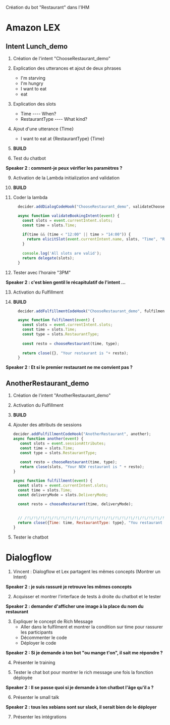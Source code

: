 Création du bot "Restaurant" dans l'IHM

# Amazon LEX
## Intent Lunch_demo
1. Création de l'intent "ChooseRestaurant_demo"  
2. Explication des utterances et ajout de deux phrases
   * I'm starving 
   * I'm hungry
   * I want to eat
   * eat
   
3. Explication des slots
   * Time               ----    When?
   * RestaurantType     ----    What kind?

4. Ajout d'une utterance {Time} 
   * I want to eat at {RestaurantType} ​{Time}

5. **BUILD**

6. Test du chatbot

**Speaker 2 : comment-je peux vérifier les paramètres ?**

9. Activation de la Lambda initialization and validation
  
10. **BUILD**

11. Coder la lambda 
    ```javascript
      decider.addDialogCodeHook("ChooseRestaurant_demo", validateChoose);
    
      async function validateBookingIntent(event) {    
        const slots = event.currentIntent.slots;
        const time = slots.Time;
          
        if(time && (time < "12:00" || time > "14:00")) {
          return elicitSlot(event.currentIntent.name, slots, "Time", "Reservation must be between 12AM and 2PM");
        }
      
        console.log('All slots are valid');
        return delegate(slots);
      }
    ```

12. Tester avec l'horaire "3PM"

**Speaker 2 : c'est bien gentil le récapitulatif de l'intent ...**

13. Activation du Fulfillment

14. **BUILD**
    ```javascript
      decider.addFulfillmentCodeHook("ChooseRestaurant_demo", fulfilment);

      async function fulfilment(event) {
        const slots = event.currentIntent.slots;
        const time = slots.Time;
        const type = slots.RestaurantType;
        
        const resto = chooseRestaurant(time, type);
       
        return close({}, "Your restaurant is "+ resto);
      }
    ```
    
**Speaker 2 : Et si le premier restaurant ne me convient pas ?**

## AnotherRestaurant_demo
1. Création de l'intent "AnotherRestaurant_demo"

2. Activation du Fulfillment

3. **BUILD**

4. Ajouter des attributs de sessions
   ```javascript
   decider.addFulfillmentCodeHook("AnotherRestaurant", another);
   async function another(event) {
      const slots = event.sessionAttributes;
      const time = slots.Time;
      const type = slots.RestaurantType;
      
      const resto = chooseRestaurant(time, type);   
      return close(slots, "Your NEW restaurant is " + resto);
   }
   ```
    
    ```javascript
    async function fulfillment(event) {
      const slots = event.currentIntent.slots;
      const time = slots.Time;
      const deliveryMode = slots.DeliveryMode;
      
      const resto = chooseRestaurant(time, deliveryMode);
  
   
      // /!\/!\/!\/!\/!\/!\/!\/!\/!\/!\/!\/!\/!\/!\/!\/!\/!\/!\/!\/!\/!\/!\/!\
      return close({Time: time, RestaurantType: type}, "You restaurant is " + resto);
    }
    ```
    
    
5. Tester le chatbot

# Dialogflow
1. Vincent : Dialogflow et Lex partagent les mêmes concepts (Montrer un Intent)


**Speaker 2 : je suis rassuré je retrouve les mêmes concepts**

2. Acquisser et montrer l'interface de tests à droite du chatbot et le tester


**Speaker 2 : demander d'afficher une image à la place du nom du restaurant**

3. Expliquer le concept de Rich Message
    * Aller dans le fulfilment et montrer la condition sur time pour rassurer les participants 
    * Décommenter le code
    * Déployer le code

**Speaker 2 : Si je demande à ton bot "ou mange t'on", il sait me répondre ?**

4. Présenter le training

5. Tester le chat bot pour montrer le rich message une fois la fonction déployée

**Speaker 2 : Il se passe quoi si je demande à ton chatbot l'âge qu'il a ?**

6. Présenter le small talk

**Speaker 2 : tous les xebians sont sur slack, il serait bien de le déployer**

7. Présenter les intégrations


